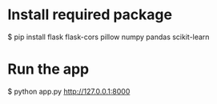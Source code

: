 # Install required package 
$ pip install flask flask-cors pillow numpy pandas scikit-learn

# Run the app
$ python app.py
http://127.0.0.1:8000